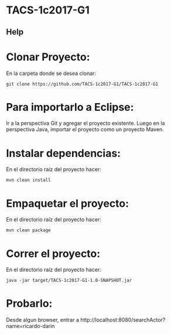 # TACS-1c2017-G1

## Help
# Clonar Proyecto:
  En la carpeta donde se desea clonar:
  ```
  git clone https://github.com/TACS-1c2017-G1/TACS-1c2017-G1
  ```
  
# Para importarlo a Eclipse:
  Ir a la perspectiva Git y agregar el proyecto existente.
  Luego en la perspectiva Java, importar el proyecto como un proyecto Maven.
  
# Instalar dependencias:
  En el directorio raíz del proyecto hacer:
  ```
  mvn clean install
  ```

# Empaquetar el proyecto:
  En el directorio raíz del proyecto hacer:
  ```
  mvn clean package
  ```

# Correr el proyecto:
  En el directorio raíz del proyecto hacer:
  ```
  java -jar target/TACS-1c2017-G1-1.0-SNAPSHOT.jar
  ```

# Probarlo:
  Desde algun browser, entrar a http://localhost:8080/searchActor?name=ricardo-darin